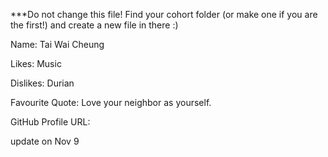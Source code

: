 ***Do not change this file! Find your cohort folder (or make one if you are the first!) and create a new file in there :)

Name: Tai Wai Cheung

Likes: Music

Dislikes: Durian

Favourite Quote: Love your neighbor as yourself.

GitHub Profile URL:

update on Nov 9